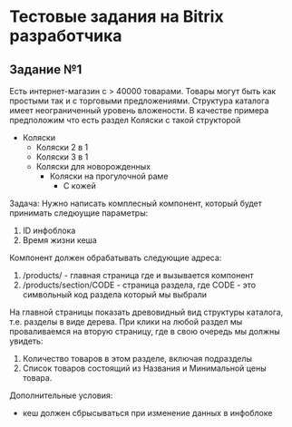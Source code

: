 # Тестовые задания на Bitrix разработчика


## Задание №1
Есть интернет-магазин с > 40000 товарами. Товары могут  быть как простыми так и с торговыми предложениями. 
Структура каталога имеет неограниченный уровень вложености. 
В качестве примера предположим что есть раздел Коляски  с такой структорой
+ Коляски
	+ Коляски 2 в 1 
	+ Коляски 3 в 1
	+ Коляски для новорожденных
		+ Коляски на прогулочной раме
			+ С кожей

Задача:
Нужно написать комплесный компонент, который будет принимать следюущие параметры:
1) ID инфоблока
3) Время жизни кеша

Компонент должен обрабатывать следующие адреса:
1) /products/ - главная страница где и вызывается компонент
2) /products/section/CODE - страница раздела, где CODE - это символьный код раздела который мы выбрали

На главной страницы показать древовидный вид структуры каталога, т.е. разделы в виде дерева.
При клики на любой раздел мы проваливаемся на вторую страницу, где в свою очередь мы должны увидеть:
1) Количество товаров в этом разделе, включая подразделы 
2) Список товаров состоящий из Названия и Минимальной цены товара. 

Дополнительные условия:
- кеш должен сбрысываться при изменение данных в инфоблоке
